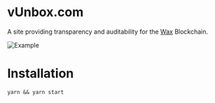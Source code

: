 # vUnbox.com
A site providing transparency and auditability for the [Wax](https://wax.io) Blockchain.

![Example](https://i.imgur.com/mJ564ND.png)

# Installation

```
yarn && yarn start
```
